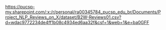 

<br>
<br>


https://pucsp-my.sharepoint.com/:x:/r/personal/ra00345784_pucsp_edu_br/Documents/Project_NLP_Reviews_on_X/dataset/B2W-Reviews01.csv?d=wdac9772234de4ff1b08c4934ed6aa32f&csf=1&web=1&e=ba0GFF


<br>
<br>

